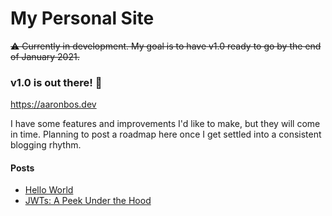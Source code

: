 # My Personal Site

~~⚠️ Currently in development. My goal is to have v1.0 ready to go by the end of January 2021.~~

### v1.0 is out there! 🚀 

https://aaronbos.dev

I have some features and improvements I'd like to make, but they will come in time. Planning to post a roadmap here once I get settled into a consistent blogging rhythm.

#### Posts
- [Hello World](https://aaronbos.dev/posts/hello-world)
- [JWTs: A Peek Under the Hood](https://aaronbos.dev/posts/jwt-under-the-hood)
